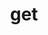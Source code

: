 ---
title: get
api:
  file: swagger.yaml
  operationId: get_api-v2-licenses-terms-default
hidden: false
---